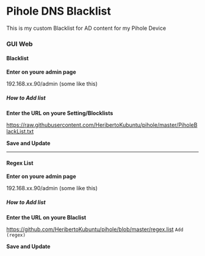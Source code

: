 # Pihole DNS Blacklist
This is my custom Blacklist for AD content for my Pihole Device

### GUI Web

#### Blacklist

**Enter on youre admin page**

192.168.xx.90/admin (some like this)

##### How to Add list

**Enter the URL on youre Setting/Blocklists**

https://raw.githubusercontent.com/HeribertoKubuntu/pihole/master/PiholeBlackList.txt

**Save and Update**

------

#### Regex List

**Enter on youre admin page**

192.168.xx.90/admin (some like this)

##### How to Add list

**Enter the URL on youre Blaclist**

https://github.com/HeribertoKubuntu/pihole/blob/master/regex.list <code>Add (regex)</code>

**Save and Update**
